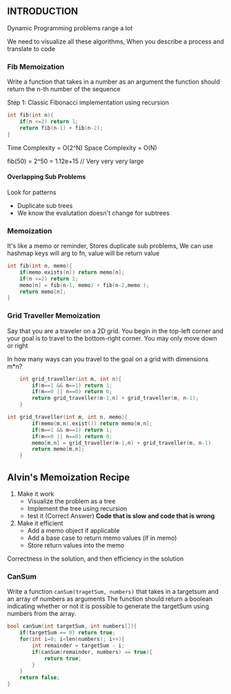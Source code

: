## INTRODUCTION 
Dynamic Programming problems range a lot 

We need to visualize all these algorithms, When you describe a process and translate to code

### Fib Memoization 
Write a function that takes in a number as an argument the function should return the n-th number of the sequence

Step 1: Classic Fibonacci implementation using recursion
```C
int fib(int n){
    if(n <=2) return 1;
    return fib(n-1) + fib(n-2);
} 
```
Time Complexity = O(2^N)
Space Complexity = O(N)

fib(50) = 2^50 = 1.12e+15 // Very very very large
#### Overlapping Sub Problems
Look for patterns
- Duplicate sub trees
- We know the evalutation doesn't change for subtrees

### Memoization 
It's like a memo or reminder, Stores duplicate sub problems, We can use hashmap
keys will arg to fn, value will be return value

```C
int fib(int n, memo){
    if(memo.exists(n)) return memo[n];
    if(n <=2) return 1;
    memo[n] = fib(n-1, memo) + fib(n-2,memo );
    return memo[n];
} 
```

### Grid Traveller Memoization 
Say that you are a traveler on a 2D grid. You begin in the top-left corner and your goal is to travel to the bottom-right corner. You may only move down or right 

In how many ways can you travel to the goal on a grid with dimensions m*n?

```C
    int grid_traveller(int m, int n){
        if(m==1 && m==1) return 1;
        if(m==0 || n==0) return 0;
        return grid_traveller(m-1,n) + grid_traveller(m, n-1);
    }
```

```C 
int grid_traveller(int m, int n, memo){
        if(memo(m,n).exist()) return memo[m,n];
        if(m==1 && m==1) return 1;
        if(m==0 || n==0) return 0;
        memo[m,n] = grid_traveller(m-1,n) + grid_traveller(m, n-1) 
        return memo[m,n];
    }
```

## Alvin's Memoization Recipe
1. Make it work 
    - Visualize the problem as a tree 
    - Implement the tree using recursion 
    - test it (Correct Answer) **Code that is slow and code that is wrong**
2. Make it efficient 
    - Add a memo object if applicable
    - Add a base case to return memo values (if in memo)
    - Store return values into the memo 

Correctness in the solution, and then efficiency in the solution  

### CanSum 
Write a function `canSum(tragetSum, numbers)` that takes in a targetsum and an array of numbers as arguments 
The function should return a boolean indicating whether or not it is possible to generate the targetSum using numbers from the array.

```C
bool canSum(int targetSum, int numbers[]){
    if(targetSum == 0) return true;
    for(int i=0; i<len(numbers); i++){
        int remainder = targetSum - i;
        if(canSum(remainder, numbers) == true){
            return true;
        }
    }
    return false;
}
```